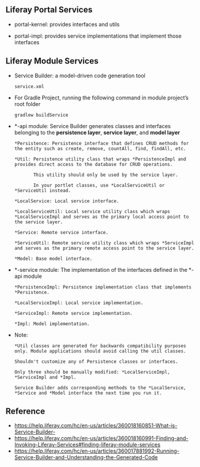 ## Liferay Portal Services

- portal-kernel: provides interfaces and utils

- portal-impl: provides service implementations that implement those interfaces


## Liferay Module Services
- Service Builder: a model-driven code generation tool
  
      service.xml

- For Gradle Project, running the following command in module project’s root folder
 
      gradlew buildService
  
- *-api module: Service Builder generates classes and interfaces belonging to the **persistence layer**, **service layer**, and **model layer**
      
      *Persistence: Persistence interface that defines CRUD methods for the entity such as create, remove, countAll, find, findAll, etc.
      
      *Util: Persistence utility class that wraps *PersistenceImpl and provides direct access to the database for CRUD operations.
      
             This utility should only be used by the service layer.
            
             In your portlet classes, use *LocalServiceUtil or *ServiceUtil instead.
      
      *LocalService: Local service interface.
      
      *LocalServiceUtil: Local service utility class which wraps *LocalServiceImpl and serves as the primary local access point to the service layer.
      
      *Service: Remote service interface.
      
      *ServiceUtil: Remote service utility class which wraps *ServiceImpl and serves as the primary remote access point to the service layer.
      
      *Model: Base model interface.
      
- *-service module: The implementation of the interfaces defined in the *-api module
      
      *PersistenceImpl: Persistence implementation class that implements *Persistence.
      
      *LocalServiceImpl: Local service implementation.
      
      *ServiceImpl: Remote service implementation.
      
      *Impl: Model implementation.
      
- Note:

      *Util classes are generated for backwards compatibility purposes only. Module applications should avoid calling the util classes.

      Shouldn't customize any of Persistence classes or interfaces.
      
      Only three should be manually modified: *LocalServiceImpl, *ServiceImpl and *Impl.
      
      Service Builder adds corresponding methods to the *LocalService, *Service and *Model interface the next time you run it.

## Reference

- https://help.liferay.com/hc/en-us/articles/360018160851-What-is-Service-Builder-
- https://help.liferay.com/hc/en-us/articles/360018160991-Finding-and-Invoking-Liferay-Services#finding-liferay-module-services
- https://help.liferay.com/hc/en-us/articles/360017881992-Running-Service-Builder-and-Understanding-the-Generated-Code
